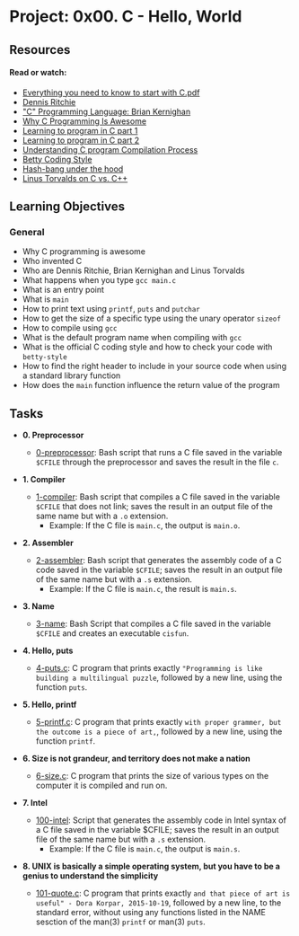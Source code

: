 # Project: 0x00. C - Hello, World

## Resources

#### Read or watch:

* [Everything you need to know to start with C.pdf](https://s3.amazonaws.com/alx-intranet.hbtn.io/uploads/misc/2022/4/e0ccf91eec6b977a9e00ed384dc285df9c2772e3.pdf?X-Amz-Algorithm=AWS4-HMAC-SHA256&X-Amz-Credential=AKIARDDGGGOUSBVO6H7D%2F20240412%2Fus-east-1%2Fs3%2Faws4_request&X-Amz-Date=20240412T164903Z&X-Amz-Expires=86400&X-Amz-SignedHeaders=host&X-Amz-Signature=0e03c997b4875f27ddff1725cb6207d27ba1382a3348eebb1c7c73a954c8c563)
* [Dennis Ritchie](https://en.wikipedia.org/wiki/Dennis_Ritchie)
* ["C" Programming Language: Brian Kernighan](https://www.youtube.com/watch?v=de2Hsvxaf8M)
* [Why C Programming Is Awesome](https://www.youtube.com/watch?v=smGalmxPVYc)
* [Learning to program in C part 1](https://www.youtube.com/watch?v=rk2fK2IIiiQ)
* [Learning to program in C part 2](https://www.youtube.com/watch?v=FwpP_MsZWnUQ)
* [Understanding C program Compilation Process](https://www.youtube.com/watch?v=VDslRumKvRA)
* [Betty Coding Style](https://github.com/alx-tools/Betty/wiki)
* [Hash-bang under the hood](https://twitter.com/unix_byte/status/1024147947393495040?s=21)
* [Linus Torvalds on C vs. C++](https://harmful.cat-v.org/software/c++/linus)
## Learning Objectives

### General

* Why C programming is awesome
* Who invented C
* Who are Dennis Ritchie, Brian Kernighan and Linus Torvalds
* What happens when you type <code>gcc main.c</code>
* What is an entry point
* What is <code>main</code>
* How to print text using <code>printf</code>, <code>puts</code> and <code>putchar</code>
* How to get the size of a specific type using the unary operator <code>sizeof</code>
* How to compile using <code>gcc</code>
* What is the default program name when compiling with <code>gcc</code>
* What is the official C coding style and how to check your code with <code>betty-style</code>
* How to find the right header to include in your source code when using a standard library function
* How does the <code>main</code> function influence the return value of the program
## Tasks

* **0. Preprocessor**
    * [0-preprocessor](./0-preprocessor): Bash script that runs a C file saved in the
      variable `$CFILE` through the preprocessor and saves the result in the file `c`.

* **1. Compiler**
    * [1-compiler](./1-compiler): Bash script that compiles a C file saved in the
      variable `$CFILE` that does not link; saves the result in an output file of the
      same name but with a `.o` extension.
        * Example: If the C file is `main.c`, the output is `main.o`.

* **2. Assembler**
    * [2-assembler](./2-assembler): Bash script that generates the assembly code of a
      C code saved in the variable `$CFILE`; saves the result in an output file of the
      same name but with a `.s` extension.
        * Example: If the C file is `main.c`, the result is `main.s`.

* **3. Name**
    * [3-name](./3-name): Bash Script that compiles a C file saved in the variable
      `$CFILE` and creates an executable `cisfun`.

* **4. Hello, puts**
    * [4-puts.c](./4-puts.c): C program that prints exactly `"Programming is like building
      a multilingual puzzle`, followed by a new line, using the function `puts`.

* **5. Hello, printf**
    * [5-printf.c](./5-printf.c): C program that prints exactly `with proper grammer, but
      the outcome is a piece of art,`, followed by a new line, using the function `printf`.

* **6. Size is not grandeur, and territory does not make a nation**
    * [6-size.c](./6-size.c): C program that prints the size of various types on the computer
      it is compiled and run on.

* **7. Intel**
    * [100-intel](./100-intel): Script that generates the assembly code in Intel syntax of a
      C file saved in the variable $CFILE; saves the result in an output file of the same name
      but with a `.s` extension.
        * Example: If the C file is `main.c`, the output is `main.s`.

* **8. UNIX is basically a simple operating system, but you have to be a genius to understand the simplicity**
    * [101-quote.c](./101-quote.c): C program that prints exactly `and that piece of art is
      useful" - Dora Korpar, 2015-10-19`, followed by a new line, to the standard error,
      without using any functions listed in the NAME sesction of the man(3) `printf` or man(3)
      `puts`.